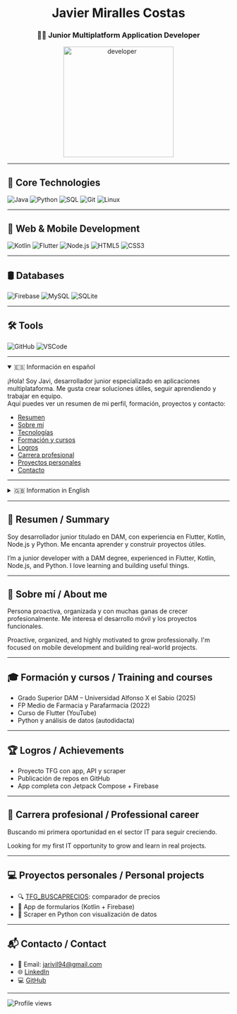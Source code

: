<h1 align="center">Javier Miralles Costas</h1>
<h3 align="center">👨‍💻 Junior Multiplatform Application Developer</h3>

<p align="center">
  <img src="https://cdn.pixabay.com/photo/2016/04/01/11/09/technology-1303412_960_720.png" width="250" alt="developer" />
</p>

---

## 🧠 Core Technologies
![Java](https://img.shields.io/badge/Java-Intermediate-blue)
![Python](https://img.shields.io/badge/Python-Intermediate-yellow)
![SQL](https://img.shields.io/badge/SQL-Intermediate-orange)
![Git](https://img.shields.io/badge/Git-Intermediate-red)
![Linux](https://img.shields.io/badge/Linux-Basic-gray)

---

## 📱 Web & Mobile Development
![Kotlin](https://img.shields.io/badge/Kotlin-Basic-purple)
![Flutter](https://img.shields.io/badge/Flutter-Basic-blue)
![Node.js](https://img.shields.io/badge/Node.js-Basic-green)
![HTML5](https://img.shields.io/badge/HTML5-Basic-orange)
![CSS3](https://img.shields.io/badge/CSS3-Basic-blue)

---

## 🛢️ Databases
![Firebase](https://img.shields.io/badge/Firebase-Basic-orange)
![MySQL](https://img.shields.io/badge/MySQL-Intermediate-lightblue)
![SQLite](https://img.shields.io/badge/SQLite-Intermediate-blue)

---

## 🛠️ Tools
![GitHub](https://img.shields.io/badge/GitHub-Intermediate-black)
![VSCode](https://img.shields.io/badge/VSCode-Daily-blue)


---

<details open>
<summary>🇪🇸 Información en español</summary>

¡Hola! Soy Javi, desarrollador junior especializado en aplicaciones multiplataforma. Me gusta crear soluciones útiles, seguir aprendiendo y trabajar en equipo.  
Aquí puedes ver un resumen de mi perfil, formación, proyectos y contacto:

- [Resumen](#resumen--summary)
- [Sobre mí](#sobre-mí--about-me)
- [Tecnologías](#tecnologías--technologies)
- [Formación y cursos](#formación-y-cursos--training-and-courses)
- [Logros](#logros--achievements)
- [Carrera profesional](#carrera-profesional--professional-career)
- [Proyectos personales](#proyectos-personales--personal-projects)
- [Contacto](#contacto--contact)

</details>

---

<details>
<summary>🇬🇧 Information in English</summary>

Hi! I'm Javi, a junior cross-platform developer. I love building useful things, learning new tech and working in teams.  
Here you can find an overview of my background, skills, projects, and contact:

- [Summary](#resumen--summary)
- [About me](#sobre-mí--about-me)
- [Technologies](#tecnologías--technologies)
- [Training and courses](#formación-y-cursos--training-and-courses)
- [Achievements](#logros--achievements)
- [Professional career](#carrera-profesional--professional-career)
- [Personal projects](#proyectos-personales--personal-projects)
- [Contact](#contacto--contact)

</details>

---

## 📘 Resumen / Summary

Soy desarrollador junior titulado en DAM, con experiencia en Flutter, Kotlin, Node.js y Python. Me encanta aprender y construir proyectos útiles.

I’m a junior developer with a DAM degree, experienced in Flutter, Kotlin, Node.js, and Python. I love learning and building useful things.

---

## 👤 Sobre mí / About me

Persona proactiva, organizada y con muchas ganas de crecer profesionalmente. Me interesa el desarrollo móvil y los proyectos funcionales.

Proactive, organized, and highly motivated to grow professionally. I'm focused on mobile development and building real-world projects.

---

## 🎓 Formación y cursos / Training and courses

- Grado Superior DAM – Universidad Alfonso X el Sabio (2025)  
- FP Medio de Farmacia y Parafarmacia (2022)  
- Curso de Flutter (YouTube)  
- Python y análisis de datos (autodidacta)

---

## 🏆 Logros / Achievements

- Proyecto TFG con app, API y scraper  
- Publicación de repos en GitHub  
- App completa con Jetpack Compose + Firebase

---

## 💼 Carrera profesional / Professional career

Buscando mi primera oportunidad en el sector IT para seguir creciendo.

Looking for my first IT opportunity to grow and learn in real projects.

---

## 💻 Proyectos personales / Personal projects

- 🔍 [TFG_BUSCAPRECIOS](https://github.com/Jariviii/TFG_BUSCAPRECIOS): comparador de precios  
- 📲 App de formularios (Kotlin + Firebase)  
- 🐍 Scraper en Python con visualización de datos

---

## 📬 Contacto / Contact

- 📧 Email: jarivil94@gmail.com  
- 🌐 [LinkedIn](https://www.linkedin.com/in/javimiralles/)  
- 💻 [GitHub](https://github.com/Jariviii)

---

![Profile views](https://komarev.com/ghpvc/?username=Jariviii&color=blueviolet)
